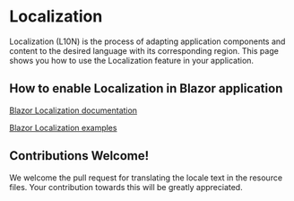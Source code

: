 # Localization      

Localization (L10N) is the process of adapting application components and content to the desired language with its corresponding region. This page shows you how to use the Localization feature in your application.

## How to enable Localization in Blazor application 

[Blazor Localization documentation](https://blazor.syncfusion.com/documentation/common/localization)

[Blazor Localization examples](https://github.com/SyncfusionExamples/blazor-localization)

## Contributions Welcome! 

We welcome the pull request for translating the locale text in the resource files. Your contribution towards this will be greatly appreciated. 